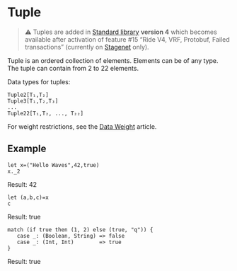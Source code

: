 # Tuple

> :warning: Tuples are added in [Standard library](/en/ride/script/standard-library) **version 4** which becomes available after activation of feature #15 “Ride V4, VRF, Protobuf, Failed transactions” (currently on [Stagenet](/en/blockchain/blockchain-network/) only).

Tuple is an ordered collection of elements. Elements can be of any type. The tuple can contain from 2 to 22 elements.

Data types for tuples:

```
Tuple2[T₁,T₂]
Tuple3[T₁,T₂,T₃]
...
Tuple22[T₁,T₂, ..., T₂₂]
```

For weight restrictions, see the [Data Weight](/en/ride/limits/weight) article.

## Example

```ride
let x=("Hello Waves",42,true)
x._2
```

Result: 42

```ride
let (a,b,c)=x
c
```

Result: true

```
match (if true then (1, 2) else (true, "q")) {
   case _: (Boolean, String) => false
   case _: (Int, Int)        => true
}
```

Result: true
